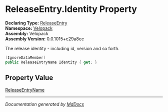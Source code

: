 ﻿<!--  
  <auto-generated>   
    The contents of this file were generated by a tool.  
    Changes to this file may be list if the file is regenerated  
  </auto-generated>   
-->

# ReleaseEntry.Identity Property

**Declaring Type:** [ReleaseEntry](../index.md)  
**Namespace:** [Velopack](../../index.md)  
**Assembly:** Velopack  
**Assembly Version:** 0.0.1015+c29a8ec

 The release identity \- including id, version and so forth. 

```csharp
[IgnoreDataMember]
public ReleaseEntryName Identity { get; }
```

## Property Value

[ReleaseEntryName](../../ReleaseEntryName/index.md)

___

*Documentation generated by [MdDocs](https://github.com/ap0llo/mddocs)*
